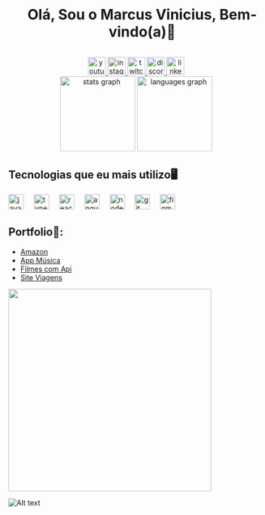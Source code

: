 <!--título-->
<div id="user-content-toc">
  <ul align="center">
    <summary><h1 style="display: inline-block"> Olá, Sou o Marcus Vinicius, Bem-vindo(a)🖖</h1></summary>
</div>



<!-- Links -->
<div align="center">
  <a href="https://www.youtube.com/channel/UCDx6C4e3rjTDbRDFLfrhMJg" target="_blank">
    <img src="https://img.shields.io/static/v1?message=Youtube&logo=youtube&label=&color=FF0000&logoColor=white&labelColor=&style=for-the-badge" height="35" alt="youtube logo"  />
  </a>
  <a href="https://www.instagram.com/marcus_vini1/" target="_blank">
    <img src="https://img.shields.io/static/v1?message=Instagram&logo=instagram&label=&color=E4405F&logoColor=white&labelColor=&style=for-the-badge" height="35" alt="instagram logo"  />
  </a>
  <a href="https://www.twitch.tv/pasokahsagrada" target="_blank">
    <img src="https://img.shields.io/static/v1?message=Twitch&logo=twitch&label=&color=9146FF&logoColor=white&labelColor=&style=for-the-badge" height="35" alt="twitch logo"  />
  </a>
  <a href="https://discord.gg/KkkNXVJSZV" target="_blank">
    <img src="https://img.shields.io/static/v1?message=Discord&logo=discord&label=&color=7289DA&logoColor=white&labelColor=&style=for-the-badge" height="35" alt="discord logo"  />
  </a>
  <a href="https://www.linkedin.com/in/marcus-vinicius-alves-bonacina/" target="_blank">
    <img src="https://img.shields.io/static/v1?message=LinkedIn&logo=linkedin&label=&color=0077B5&logoColor=white&labelColor=&style=for-the-badge" height="35" alt="linkedin logo"  />
  </a>
</div>



<!-- GithubStats -->
<div align="center">
  <img src="https://github-readme-stats.vercel.app/api?username=Stoneys1&hide_title=false&hide_rank=false&show_icons=true&include_all_commits=true&count_private=true&disable_animations=false&theme=dracula&locale=en&hide_border=true" height="148" alt="stats graph"  />
  <img src="https://github-readme-stats.vercel.app/api/top-langs?username=Stoneys1&locale=pt-br&hide_title=false&layout=compact&card_width=320&langs_count=4&theme=dracula&hide_border=true" height="148" alt="languages graph"  />
</div>

## Tecnologias que eu mais utilizo🖥️
<!-- Skills: Programming Languages -->
 <div align="left">
  <img src="https://cdn.jsdelivr.net/gh/devicons/devicon/icons/javascript/javascript-original.svg" height="30" alt="javascript logo"  />
  <img width="12" />
  <img src="https://cdn.jsdelivr.net/gh/devicons/devicon/icons/typescript/typescript-original.svg" height="30" alt="typescript logo"  />
  <img width="12" />
  <img src="https://cdn.jsdelivr.net/gh/devicons/devicon/icons/react/react-original.svg" height="30" alt="react logo"  />
  <img width="12" />
  <img src="https://cdn.jsdelivr.net/gh/devicons/devicon/icons/angularjs/angularjs-original.svg" height="30" alt="angularjs logo"  />
  <img width="12" />
  <img src="https://cdn.jsdelivr.net/gh/devicons/devicon/icons/nodejs/nodejs-original.svg" height="30" alt="nodejs logo"  />
  <img width="12" />
  <img src="https://cdn.jsdelivr.net/gh/devicons/devicon/icons/git/git-original.svg" height="30" alt="git logo"  />
  <img width="12" />
  <img src="https://cdn.jsdelivr.net/gh/devicons/devicon/icons/figma/figma-original.svg" height="30" alt="figma logo"  />
</div>



<!-- Portfolio -->
## Portfolio📓:
- [Amazon](https://github.com/stoneys1/Amazon)
- [App Música](https://github.com/stoneys1/App-Musica)
- [Filmes com Api](https://github.com/stoneys1/Guia-de-Filmes)
- [Site Viagens](https://github.com/stoneys1/Travel)

<!-- GIF -->
<p align="left">
  <img align="center" height="400" src="https://media.giphy.com/media/v1.Y2lkPTc5MGI3NjExNzRhZGJhYXZreHNsdndxYWFrdzA5ZG55eHgybjRtZWxxZXRhcXc2biZlcD12MV9pbnRlcm5hbF9naWZfYnlfaWQmY3Q9Zw/HRC3FlKFIj2WAIMDR3/giphy.gif">
</p>



![Alt text](https://spotify-recently-played-readme.vercel.app/api?user=12157093390&unique={true|1|on|yes})





